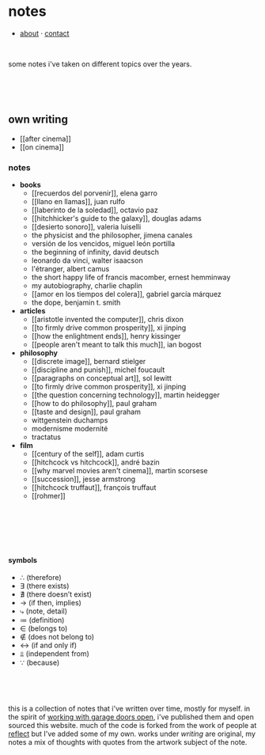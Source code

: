 # notes
 
- [about](https://edugon.studio/things) · [contact](mailto:e@edugon.studio)

⠀ ⠀  

some notes i've taken on different topics over the years.

 
⠀ ⠀ 

⠀  

## own writing
- [[after cinema]]
- [[on cinema]]


### notes
- **books**
    - [[recuerdos del porvenir]], elena garro
    - [[llano en llamas]], juan rulfo
    - [[laberinto de la soledad]], octavio paz
    - [[hitchhicker's guide to the galaxy]], douglas adams
    - [[desierto sonoro]], valeria luiselli
    - the physicist and the philosopher, jimena canales
    - versión de los vencidos, miguel león portilla
    - the beginning of infinity, david deutsch
    - leonardo da vinci, walter isaacson
    - l'étranger, albert camus
    - the short happy life of francis macomber, ernest hemminway
    - my autobiography, charlie chaplin
    - [[amor en los tiempos del colera]], gabriel garcía márquez
    - the dope, benjamin t. smith
- **articles**
    - [[aristotle invented the computer]], chris dixon
    - [[to firmly drive common prosperity]], xi jinping
    - [[how the enlightment ends]], henry kissinger
    - [[people aren't meant to talk this much]], ian bogost
- **philosophy**
    - [[discrete image]], bernard stielger
    - [[discipline and punish]], michel foucault
    - [[paragraphs on conceptual art]], sol lewitt
    - [[to firmly drive common prosperity]], xi jinping
    - [[the question concerning technology]], martin heidegger
    - [[how to do philosophy]], paul graham
    - [[taste and design]], paul graham
    - wittgenstein duchamps 
    - modernisme modernité
    - tractatus
- **film**
    - [[century of the self]], adam curtis
    - [[hitchcock vs hitchcock]], andré bazin
    - [[why marvel movies aren't cinema]], martin scorsese
    - [[succession]], jesse armstrong
    - [[hitchcock truffaut]], françois truffaut
    - [[rohmer]]

⠀ 

⠀ ⠀ 

⠀ 

#### symbols
- ∴ (therefore)
- ∃ (there exists)
- ∄ (there doesn’t exist)
- → (if then, implies)
- ⤷ (note, detail)
- ≔ (definition)
- ∈ (belongs to)
- ∉ (does not belong to)
- ↔ (if and only if)
- ⫫ (independent from)
- ∵ (because)

⠀ 

⠀ ⠀ 



this is a collection of notes that i've written over time, mostly for myself. in the spirit of [working with garage doors open](), i've published them and open sourced this website. much of the code is forked from the work of people at [reflect](https://github.com/team-reflect/beginning-of-infinity) but I've added some of my own. 
works under *writing* are original, my notes a mix of thoughts with quotes from the artwork subject of the note.

⠀ ⠀ 

⠀ ⠀ 

⠀ ⠀ 


